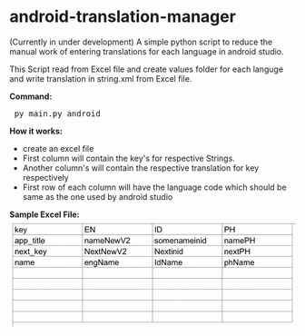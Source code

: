# android-translation-manager
(Currently in under development) A simple python script to reduce the manual work of entering translations for each language in android studio.

This Script read from Excel file and create values folder for each languge and write translation in string.xml from Excel file.

<B>Command: </B> <pre> py main.py android </pre>

<B> How it works: </B>
<UL>
  <li>create an excel file</li>
  <li>First column will contain the key's for respective Strings.</li>
  <li>Another column's will contain the respective translation for key respectively</li>
  <li>First row of each column will have the language code which should be same as the one used by android studio </li>
</UL>

<B> Sample Excel File: </B>
![Excel File Format](excel_file.png)



